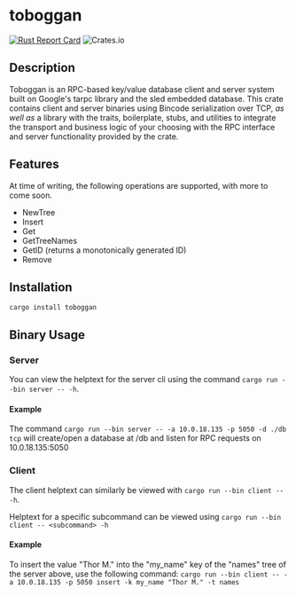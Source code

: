 # toboggan

[![Rust Report Card](https://rust-reportcard.xuri.me/badge/github.com/mcaveniathor/toboggan)](https://rust-reportcard.xuri.me/report/github.com/mcaveniathor/toboggan)
![Crates.io](https://img.shields.io/crates/v/toboggan)

## Description
Toboggan is an RPC-based key/value database client and server system built on Google's tarpc library and the sled embedded database. This crate contains client and server binaries using Bincode serialization over TCP, *as well as* a library with the traits, boilerplate, stubs, and utilities to integrate the transport and business logic of your choosing with the RPC interface and server functionality provided by the crate.


## Features
At time of writing, the following operations are supported, with more to come soon.

- NewTree
- Insert
- Get
- GetTreeNames
- GetID (returns a monotonically generated ID)
- Remove


## Installation
`cargo install toboggan`

## Binary Usage
### Server
  You can view the helptext for the server cli using the command `cargo run --bin server -- -h`. 
#### Example
  The command `cargo run --bin server -- -a 10.0.18.135 -p 5050 -d ./db tcp`
  will create/open a database at <current directory>/db and  listen for RPC requests on 10.0.18.135:5050
  
### Client
The client helptext can similarly be viewed with `cargo run --bin client -- -h`.
  
  Helptext for a specific subcommand can  be viewed using `cargo run --bin client -- <subcommand> -h`
#### Example
  To insert the value "Thor M." into the "my_name" key of the "names" tree of the server above, use the following command:
  `cargo run --bin client -- -a 10.0.18.135 -p 5050 insert -k my_name "Thor M." -t names`
